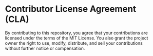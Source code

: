 # Contributor License Agreement (CLA)

By contributing to this repository, you agree that your contributions are licensed under the terms of the MIT License. You also grant the project owner the right to use, modify, distribute, and sell your contributions without further notice or compensation.
